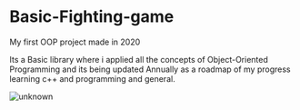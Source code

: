 # Basic-Fighting-game

My first OOP project made in 2020

Its a Basic library where i applied all the concepts of Object-Oriented Programming and its being updated Annually as a roadmap of my progress learning c++ and programming and general.

![unknown](https://user-images.githubusercontent.com/93994704/141665979-24e6eba9-4142-46d8-83f6-b59e1635160c.png)
